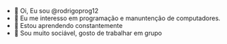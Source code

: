 - 👋 Oi, Eu sou @rodrigoprog12
- 👀 Eu me interesso em programação e manuntenção de computadores.
- 🌱 Estou aprendendo constantemente 
- 💞️ Sou muito sociável, gosto de trabalhar em grupo


